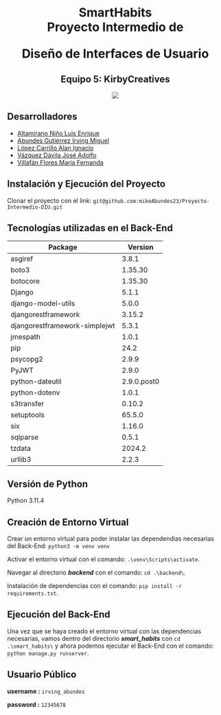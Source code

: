 <h1  align="center">
SmartHabits
<br>
Proyecto Intermedio de
  
Diseño de Interfaces de Usuario
</h1>

<h2 align="center">Equipo 5: KirbyCreatives</h2>

<p align="center">
  <img src="PapitasLogo.png" />
</p>


## Desarrolladores


- [Altamirano Niño Luis Enrique](https://github.com/quiquealtni)
- [Abundes Gutiérrez Irving Miguel](https://github.com/mikeAbundes23)
- [López Carrillo Alan Ignacio](https://github.com/AlanLopezC)
- [Vázquez Dávila José Adolfo](https://github.com/Jose117053)
- [Villafán Flores María Fernanda](https://github.com/FernandaVillafan)

## Instalación y Ejecución del Proyecto

Clonar el proyecto con el link:
`git@github.com:mikeAbundes23/Proyecto-Intermedio-DIU.git`

## Tecnologías utilizadas en el Back-End

Package                       |Version
----------------------------- |-----------
asgiref                       |3.8.1
boto3                         |1.35.30
botocore                      |1.35.30
Django                        |5.1.1
django-model-utils            |5.0.0
djangorestframework           |3.15.2
djangorestframework-simplejwt |5.3.1
jmespath                      |1.0.1
pip                           |24.2
psycopg2                      |2.9.9
PyJWT                         |2.9.0
python-dateutil               |2.9.0.post0
python-dotenv                 |1.0.1
s3transfer                    |0.10.2
setuptools                    |65.5.0
six                           |1.16.0
sqlparse                      |0.5.1
tzdata                        |2024.2
urllib3                       |2.2.3

## Versión de Python
Python 3.11.4

## Creación de Entorno Virtual

Crear un entorno virtual para poder instalar las dependendias necesarias del Back-End: `python3 -m venv venv`

Activar el entorno virtual con el comando: `.\venv\Scripts\activate`.

Navegar al directorio ***backend*** con el comando: `cd .\backend\`.

Instalación de dependencias con el comando: `pip install -r requirements.txt`.

## Ejecución del Back-End

Una vez que se haya creado el entorno virtual con las dependencias necesarias, vamos dentro del directorio ***smart_habits*** con  `cd .\smart_habits\` y ahora podemos ejecutar el Back-End con el comando: `python manage.py runserver`.

## Usuario Público

__username :__ `irving_abundes`

__password :__ `12345678`
